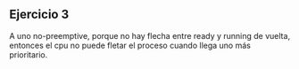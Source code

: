 ## Ejercicio 3
A uno no-preemptive, porque no hay flecha entre ready y running de vuelta, entonces el cpu no puede fletar el proceso cuando llega uno más prioritario.
